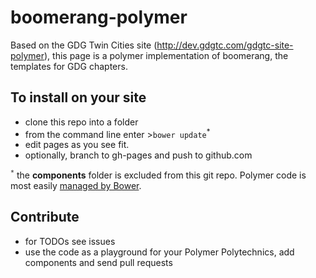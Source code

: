 boomerang-polymer
==================

Based on the GDG Twin Cities site (http://dev.gdgtc.com/gdgtc-site-polymer), this page is a polymer implementation of
boomerang, the templates for GDG chapters.

## To install on your site
- clone this repo into a folder
- from the command line enter >`bower update`<sup>*</sup>
- edit pages as you see fit.
- optionally, branch to gh-pages and push to github.com

<sup>`*`</sup> the **components** folder is excluded from this git repo.  Polymer code is most easily [managed by Bower](https://www.polymer-project.org/docs/start/getting-the-code.html#using-bower).


## Contribute
- for TODOs see issues
- use the code as a playground for your Polymer Polytechnics, add components and send pull requests

